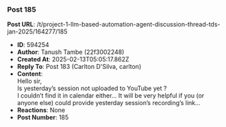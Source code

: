 ### Post 185
**Post URL**: /t/project-1-llm-based-automation-agent-discussion-thread-tds-jan-2025/164277/185
- **ID**: 594254
- **Author**: Tanush Tambe (22f3002248)
- **Created At**: 2025-02-13T05:05:17.862Z
- **Reply To**: Post 183 (Carlton D'Silva, carlton)
- **Content**:  
  Hello sir,<br>
Is yesterday’s session not uploaded to YouTube yet ?<br>
I couldn’t find it in calendar either… It will be very helpful if you (or anyone else) could provide yesterday session’s recording’s link…
- **Reactions**: None
- **Post Number**: 185

